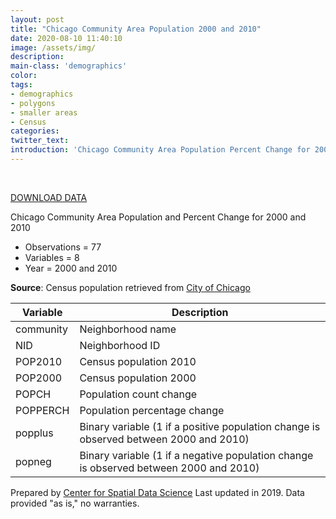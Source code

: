 ```yaml
---
layout: post
title: "Chicago Community Area Population 2000 and 2010"
date: 2020-08-10 11:40:10
image: /assets/img/
description:
main-class: 'demographics'
color:
tags:
- demographics
- polygons
- smaller areas
- Census
categories:
twitter_text:
introduction: 'Chicago Community Area Population Percent Change for 2000 and 2010'
---
```

<div id="root" data-geojson="../data/airbnb_Chicago2015.geojson"></div>

<br>



[DOWNLOAD DATA](../data/chicago_commpop.zip)


Chicago Community Area Population and Percent Change for 2000 and 2010

* Observations = 77
* Variables = 8
* Year = 2000 and 2010


**Source**: Census population retrieved from [City of Chicago](https://www.chicago.gov/city/en/depts/dcd/supp_info/community_area_2000and2010censuspopulationcomparisons.html)

|**Variable**|**Description**|
|---|---|
|community|Neighborhood name|
|NID|Neighborhood ID|
|POP2010|Census population 2010|
|POP2000|Census population 2000|
|POPCH|Population count change|
|POPPERCH| Population percentage change|
|popplus| Binary variable (1 if a positive population change is observed between 2000 and 2010) |
|popneg| Binary variable (1 if a negative population change is observed between 2000 and 2010) |

Prepared by [Center for Spatial Data Science](https://spatial.uchicago.edu/) Last updated in 2019. Data provided "as is," no warranties.
